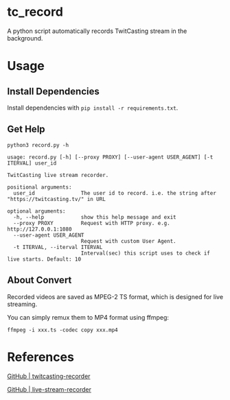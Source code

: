# tc_record
A python script automatically records TwitCasting stream in the background.

# Usage
## Install Dependencies
Install dependencies with `pip install -r requirements.txt`.

## Get Help
```
python3 record.py -h
```

```
usage: record.py [-h] [--proxy PROXY] [--user-agent USER_AGENT] [-t ITERVAL] user_id

TwitCasting live stream recorder.

positional arguments:
  user_id               The user id to record. i.e. the string after "https://twitcasting.tv/" in URL

optional arguments:
  -h, --help            show this help message and exit
  --proxy PROXY         Request with HTTP proxy. e.g. http://127.0.0.1:1080
  --user-agent USER_AGENT
                        Request with custom User Agent.
  -t ITERVAL, --iterval ITERVAL
                        Interval(sec) this script uses to check if live starts. Default: 10
```

## About Convert

Recorded videos are saved as MPEG-2 TS format, which is designed for live streaming.

You can simply remux them to MP4 format using ffmpeg:

```
ffmpeg -i xxx.ts -codec copy xxx.mp4
```

# References
[GitHub | twitcasting-recorder](https://github.com/printempw/twitcasting-recorder)

[GitHub | live-stream-recorder](https://github.com/printempw/live-stream-recorder)